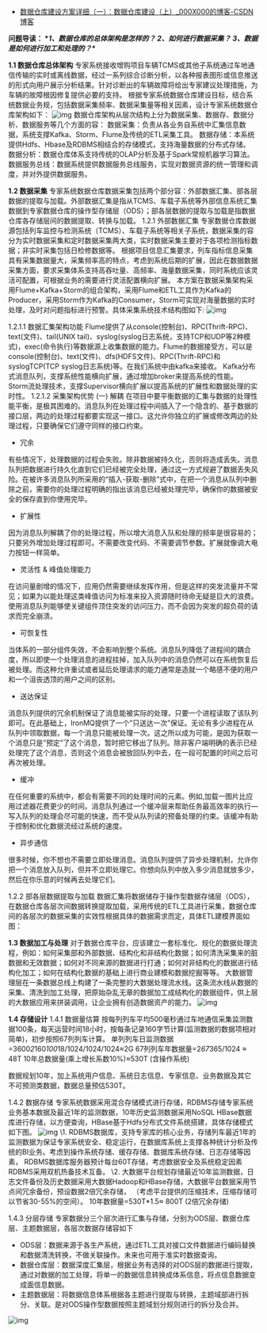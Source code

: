 - [数据仓库建设方案详细（一）：数据仓库建设（上）_000X000的博客-CSDN博客](https://blog.csdn.net/ytp552200ytp/article/details/109643736?ops_request_misc=%7B%22request%5Fid%22%3A%22166867694316782429752366%22%2C%22scm%22%3A%2220140713.130102334.pc%5Fblog.%22%7D&request_id=166867694316782429752366&biz_id=0&utm_medium=distribute.pc_search_result.none-task-blog-2~blog~first_rank_ecpm_v1~rank_v31_ecpm-1-109643736-null-null.nonecase&utm_term=数据仓库建设方案详细&spm=1018.2226.3001.4450)

**问题导读：
\**1、数据仓库的总体架构是怎样的？
2、如何进行数据采集？
3、数据是如何进行加工和处理的？\****

**1.1  数据仓库总体架构**
专家系统接收增购项目车辆TCMS或其他子系统通过车地通信传输的实时或离线数据，经过一系列综合诊断分析，以各种报表图形或信息推送的形式向用户展示分析结果。针对诊断出的车辆故障将给出专家建议处理措施，为车辆的故障根因修复提供必要的支持。
根据专家系统数据仓库建设目标，结合系统数据业务规，包括数据采集频率、数据采集量等相关因素，设计专家系统数据仓库架构如下：
![img](https://img-blog.csdnimg.cn/20201112144557111.png?x-oss-process=image/watermark,type_ZmFuZ3poZW5naGVpdGk,shadow_10,text_aHR0cHM6Ly9ibG9nLmNzZG4ubmV0L3l0cDU1MjIwMHl0cA==,size_16,color_FFFFFF,t_70)
数据仓库架构从层次结构上分为数据采集、数据存、数据分析、数据服务等几个方面的容：
数据采集：负责从各业务自系统中汇集信息数据，系统支撑Kafka、Storm、Flume及传统的ETL采集工具。
数据存储：本系统提供Hdfs、Hbase及RDBMS相结合的存储模式，支持海量数据的分布式存储。
数据分析：数据仓库体系支持传统的OLAP分析及基于Spark常规机器学习算法。
数据服务总线：数据系统提供数据服务总线服务，实现对数据资源的统一管理和调度，并对外提供数据服务。

**1.2  数据采集**
专家系统数据仓库数据采集包括两个部分容：外部数据汇集、部各层数据的提取与加载。外部数据汇集是指从TCMS、车载子系统等外部信息系统汇集数据到专家数据仓库的操作型存储层（ODS）；部各层数据的提取与加载是指数据仓库各存储层间的数据提取、转换与加载。
1.2.1  外部数据汇集
专家数据仓库数据源包括列车监控与检测系统（TCMS）、车载子系统等相关子系统，数据采集的容分为实时数据采集和定时数据采集两大类，实时数据采集主要对于各项检测指标数据；非实时采集包括日检修数据等。
根据项目信息汇集要求，列车指标信息采集具有采集数据量大，采集频率高的特点，考虑到系统后期的扩展，因此在数据数据采集方面，要求采集体系支持高吞吐量、高频率、海量数据采集，同时系统应该灵活可配置，可根据业务的需要进行灵活配置横向扩展。
本方案在数据采集架构采用Flume+Kafka+Storm的组合架构，采用Flume和ETL工具作为Kafka的Producer，采用Storm作为Kafka的Consumer，Storm可实现对海量数据的实时处理，及时对问题指标进行预警。具体采集系统技术结构图如下:
![img](https://img-blog.csdnimg.cn/20201112144557186.png?x-oss-process=image/watermark,type_ZmFuZ3poZW5naGVpdGk,shadow_10,text_aHR0cHM6Ly9ibG9nLmNzZG4ubmV0L3l0cDU1MjIwMHl0cA==,size_16,color_FFFFFF,t_70)

1.2.1.1  数据汇集架构功能
Flume提供了从console(控制台)、RPC(Thrift-RPC)、text(文件)、tail(UNIX tail)、syslog(syslog日志系统，支持TCP和UDP等2种模式)，exec(命令执行)等数据源上收集数据的能力。Flume的数据接受方，可以是console(控制台)、text(文件)、dfs(HDFS文件)、RPC(Thrift-RPC)和syslogTCP(TCP syslog日志系统)等。在我们系统中由kafka来接收。
Kafka分布式消息队列，支撑系统性能横向扩展，通过增加broker来提高系统的性能。
Storm流处理技术，支撑Supervisor横向扩展以提高系统的扩展性和数据处理的实时性。
1.2.1.2  采集架构优势
(一)  解耦
在项目中要平衡数据的汇集与数据的处理性能平衡，是极其困难的。消息队列在处理过程中间插入了一个隐含的、基于数据的接口层，两边的处理过程都要实现这一接口。这允许你独立的扩展或修改两边的处理过程，只要确保它们遵守同样的接口约束。

- 冗余

有些情况下，处理数据的过程会失败。除非数据被持久化，否则将造成丢失。消息队列把数据进行持久化直到它们已经被完全处理，通过这一方式规避了数据丢失风险。在被许多消息队列所采用的“插入-获取-删除”式中，在把一个消息从队列中删除之前，需要你的处理过程明确的指出该消息已经被处理完毕，确保你的数据被安全的保存直到你使用完毕。

- 扩展性

因为消息队列解耦了你的处理过程，所以增大消息入队和处理的频率是很容易的；只要另外增加处理过程即可。不需要改变代码、不需要调节参数。扩展就像调大电力按钮一样简单。

- 灵活性 & 峰值处理能力

在访问量剧增的情况下，应用仍然需要继续发挥作用，但是这样的突发流量并不常见；如果为以能处理这类峰值访问为标准来投入资源随时待命无疑是巨大的浪费。使用消息队列能够使关键组件顶住突发的访问压力，而不会因为突发的超负荷的请求而完全崩溃。

- 可恢复性

当体系的一部分组件失效，不会影响到整个系统。消息队列降低了进程间的耦合度，所以即使一个处理消息的进程挂掉，加入队列中的消息仍然可以在系统恢复后被处理。而这种允许重试或者延后处理请求的能力通常是造就一个略感不便的用户和一个沮丧透顶的用户之间的区别。

- 送达保证

消息队列提供的冗余机制保证了消息能被实际的处理，只要一个进程读取了该队列即可。在此基础上，IronMQ提供了一个”只送达一次”保证。无论有多少进程在从队列中领取数据，每一个消息只能被处理一次。这之所以成为可能，是因为获取一个消息只是”预定”了这个消息，暂时把它移出了队列。除非客户端明确的表示已经处理完了这个消息，否则这个消息会被放回队列中去，在一段可配置的时间之后可再次被处理。

- 缓冲

在任何重要的系统中，都会有需要不同的处理时间的元素。例如,加载一图片比应用过滤器花费更少的时间。消息队列通过一个缓冲层来帮助任务最高效率的执行—写入队列的处理会尽可能的快速，而不受从队列读的预备处理的约束。该缓冲有助于控制和优化数据流经过系统的速度。

- 异步通信

很多时候，你不想也不需要立即处理消息。消息队列提供了异步处理机制，允许你把一个消息放入队列，但并不立即处理它。你想向队列中放入多少消息就放多少，然后在你乐意的时候再去处理它们。

1.2.2  部各层数据提取与加载
数据汇集将数据储存于操作型数据存储层（ODS），在数据仓库各层次间数据转换提取加载，采用传统的ETL工具进行采集，数据仓库间的各层次的数据采集的实效性根据具体的数据需求而定，具体ETL建模界面如图：

**1.3  数据加工与处理**
对于数据仓库平台，应该建立一套标准化、规化的数据处理流程，例如：如何采集部和外部数据、结构化和非结构化数据；如何清洗采集来的脏数据和无效数据；如何对不同来源的数据进行打通；如何对非结构化的数据进行结构化加工；如何在结构化数据的基础上进行商业建模和数据挖掘等等。
大数据管理层在一条数据总线上构建了一条完整的大数据处理流水线。这条流水线从数据的采集、清洗到加工处理，把原始杂乱无章的数据加工成结构化的数据组件，供上层的大数据应用来拼装调用，让企业拥有创造数据资产的能力。
![img](https://img-blog.csdnimg.cn/20201112144557213.png?x-oss-process=image/watermark,type_ZmFuZ3poZW5naGVpdGk,shadow_10,text_aHR0cHM6Ly9ibG9nLmNzZG4ubmV0L3l0cDU1MjIwMHl0cA==,size_16,color_FFFFFF,t_70)

**1.4  存储设计**
1.4.1  数据量估算
按每列列车平均500毫秒通过车地通信采集监测数据100条，每天运营时间18小时，按每条记录160字节计算(监测数据的数据项相对简单)，初步按照67列列车计算。
单列列车日监测数据=3600*2*160*100*18/1024/1024/1024≈2G
67列列车年数据量=2*67*365/1024 ≈ 48T
10年总数据量(乘上增长系数10%)≈530T (含操作系统)

数据规划10年，加上系统用户信息、系统日志信息、专家信息、业务数据及其它不可预测类数据，数据总量预估530T。

1.4.2  数据存储
专家系统数据采用混合存储模式进行存储，RDBMS存储专家系统业务基本数据及最近1年的监测数据，10年历史监测数据采用NoSQL HBase数据库进行存储，以方便查询，HBase基于Hdfs分布式文件系统搭建，具体存储模式如下图。
![img](https://img-blog.csdnimg.cn/20201112144557259.png?x-oss-process=image/watermark,type_ZmFuZ3poZW5naGVpdGk,shadow_10,text_aHR0cHM6Ly9ibG9nLmNzZG4ubmV0L3l0cDU1MjIwMHl0cA==,size_16,color_FFFFFF,t_70)
\1.  RDBMS数据库，支持专家库的核心业务，存储列车最近1年的监测数据为保证专家系统安全、稳定运行，在数据库系统上支撑各种统计分析及传统的BI业务。考虑到操作系统存储、缓存存储、数据库系统存储、日志存储等因素， RDBMS数据库服务器预计每台60T存储，考虑数据安全及系统稳定因素RDBMS采用双机热备技术互备。
\2.  大数据平台规划存储最近10年监测数据，日志文件备份及历史数据采用大数据Hadoop和HBase存储，大数据平台数据采用节点间冗余备份，预设数据2倍冗余存储，
（考虑平台提供的压缩技术，压缩存储可以节省30-55%的空间）。
10年数据量=530T*1.5≈ 800T (2倍冗余存储)

1.4.3  分层存储
专家数据分三个层次进行汇集与存储，分别为ODS层、数据仓库层、主题数据层，各层次数据存储容如下

- ODS层：数据来源于各生产系统，通过ETL工具对接口文件数据进行编码替换和数据清洗转换，不做关联操作。未来也可用于准实时数据查询。
- 数据仓库层：数据深度汇集层，根据业务有选择的对ODS层的数据进行提取，通过对数据的加工处理，将单一的数据信息转换成体系信息，将点信息数据变成面信息数据。
- 主题数据层：将数据信息体系根据各主题进行提取与转换，主题域部进行拆分、关联。是对ODS操作型数据按照主题域划分规则进行的拆分及合并。

![img](https://img-blog.csdnimg.cn/20201112144557178.png?x-oss-process=image/watermark,type_ZmFuZ3poZW5naGVpdGk,shadow_10,text_aHR0cHM6Ly9ibG9nLmNzZG4ubmV0L3l0cDU1MjIwMHl0cA==,size_16,color_FFFFFF,t_70)